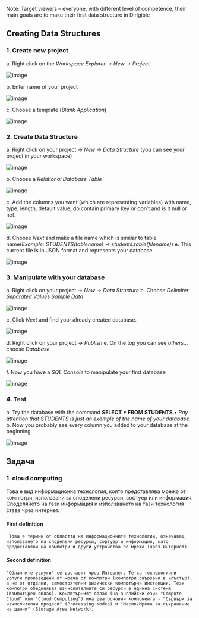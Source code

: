 Note:	Target viewers – everyone, with different level of competence, their main goals are to make their first data structure in Dirigible
## Creating Data Structures
### 1.	Create new project
a.	Right click on the *Workspace Explorer -> New -> Project* 

![image](https://github.com/dirigiblelabs/curriculum/blob/master/IvaMilusheva/Images/new-project-2.PNG "newproject")

b.	Enter name of your project 

![image](https://github.com/dirigiblelabs/curriculum/blob/master/IvaMilusheva/Images/new-project-2.PNG "newproject")

c.	Choose a template (*Blank Application*)  

![image](https://github.com/dirigiblelabs/curriculum/blob/master/IvaMilusheva/Images/new-project-2.PNG "newproject")


### 2.	Create Data Structure
a.	Right click on your project *-> New -> Data Structure* (you can see your project in your workspace) 
 
 ![image](https://github.com/dirigiblelabs/curriculum/blob/master/IvaMilusheva/Images/new-project-2.PNG "newproject")
 
b.	Choose a *Relational Database Table*

![image](https://github.com/dirigiblelabs/curriculum/blob/master/IvaMilusheva/Images/new-project-2.PNG "newproject")

c.	Add the columns you want (which are representing variables) with name, type, length, default value, do contain primary key or don’t and is it null or not. 
 
 ![image](https://github.com/dirigiblelabs/curriculum/blob/master/IvaMilusheva/Images/new-project-2.PNG "newproject")
 
d.	Choose *Next* and make a file name which is similar to table name(*Example: STUDENTS(tablename) -> students.table(filename)*)
e.	This current file is in JSON format and represents your database
 
 ![image](https://github.com/dirigiblelabs/curriculum/blob/master/IvaMilusheva/Images/new-project-2.PNG "newproject")
 
### 3.	Manipulate with your database
a.	Right click on your project *-> New -> Data Structure*
b.	Choose *Delimiter Separated Values Sample Data*
 
 ![image](https://github.com/dirigiblelabs/curriculum/blob/master/IvaMilusheva/Images/new-project-2.PNG "newproject")
 
c.	Click *Next* and find your already created database.
  
  ![image](https://github.com/dirigiblelabs/curriculum/blob/master/IvaMilusheva/Images/new-project-2.PNG "newproject")
  
d.	Right click on your project *-> Publish*
e.	On the top you can see *others…* choose *Database*
 
 ![image](https://github.com/dirigiblelabs/curriculum/blob/master/IvaMilusheva/Images/new-project-2.PNG "newproject")
 
f.	Now you have a *SQL Console* to manipulate your first database

![image](https://github.com/dirigiblelabs/curriculum/blob/master/IvaMilusheva/Images/new-project-2.PNG "newproject")
 
### 4.	Test
a.	Try the database with the command **SELECT * FROM STUDENTS**
  •	*Pay attention that STUDENTS is just an example of the name of your database*
b.	Now you probably see every column you added to your database at the beginning
 
 ![image](https://github.com/dirigiblelabs/curriculum/blob/master/IvaMilusheva/Images/new-project-2.PNG "newproject")

## Задача 

### 1. cloud computing 

Това е вид информационна технология, която представлява мрежа от компютри, използвани за споделени ресурси, софтуер или информация. Споделянето на тази информация и използването на тази технология става чрез интернет. 

#### First definition
	 Това е термин от областта на информационните технологии, означаващ използването на споделени ресурси, софтуер и информация, като предоставяни на компютри и други устройства по мрежа (чрез Интернет).


#### Second definition
	"Облачните услуги" се доставят чрез Интернет. Те са технологични услуги произведени от мрежа от компютри (компютри свързани в клъстър), а не от отделни, самостоятелни физически компютърни инстанции. Тези компютри обединяват изчислителните си ресурси в единна система (Компютърен облак). Компютърният облак (на английски език "Compute Cloud" или "Cloud Computing") има два основни компонента - "Сървъри за изчислителни процеси" (Processing Nodes) и "Масив/Мрежа за съхранение на данни" (Storage Area Network).
